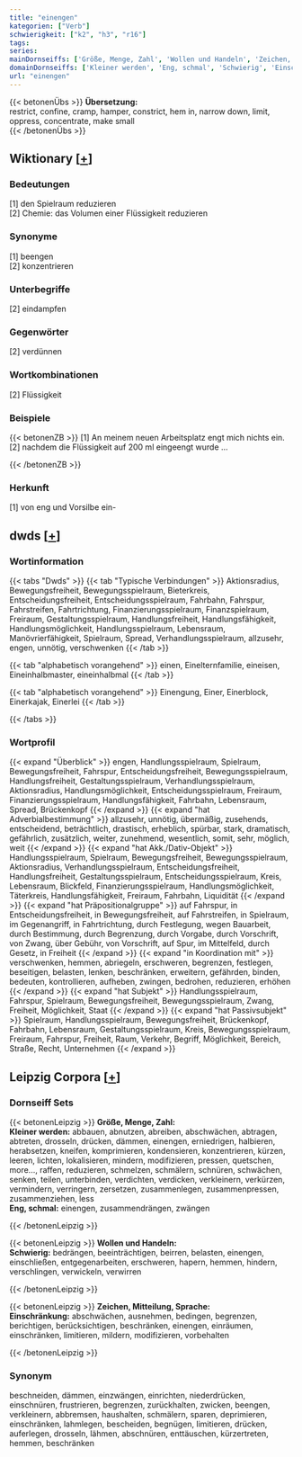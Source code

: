 ```yaml
---
title: "einengen"
kategorien: ["Verb"]
schwierigkeit: ["k2", "h3", "r16"]
tags:
series:
mainDornseiffs: ['Größe, Menge, Zahl', 'Wollen und Handeln', 'Zeichen, Mitteilung, Sprache']
domainDornseiffs: ['Kleiner werden', 'Eng, schmal', 'Schwierig', 'Einschränkung']
url: "einengen"
---
```


{{< betonenÜbs >}}
**Übersetzung:**  
restrict, confine, cramp, hamper, constrict, hem in, narrow down, limit, oppress, concentrate, make small  
{{< /betonenÜbs >}}

## Wiktionary [[+](https://de.wiktionary.org/wiki/einengen)]

### Bedeutungen
[1] den Spielraum reduzieren  
[2] Chemie: das Volumen einer Flüssigkeit reduzieren  

### Synonyme
[1] beengen  
[2] konzentrieren  

### Unterbegriffe
[2] eindampfen  

### Gegenwörter
[2] verdünnen  

### Wortkombinationen
[2] Flüssigkeit  

### Beispiele
{{< betonenZB >}}
[1] An meinem neuen Arbeitsplatz engt mich nichts ein.  
[2] nachdem die Flüssigkeit auf 200 ml eingeengt wurde …  

{{< /betonenZB >}}
### Herkunft
[1] von eng und  Vorsilbe ein-  



## dwds [[+](https://www.dwds.de/wb/einengen)]

### Wortinformation
{{< tabs "Dwds" >}}
{{< tab "Typische Verbindungen" >}}
Aktionsradius, Bewegungsfreiheit, Bewegungsspielraum, Bieterkreis, Entscheidungsfreiheit, Entscheidungsspielraum, Fahrbahn, Fahrspur, Fahrstreifen, Fahrtrichtung, Finanzierungsspielraum, Finanzspielraum, Freiraum, Gestaltungsspielraum, Handlungsfreiheit, Handlungsfähigkeit, Handlungsmöglichkeit, Handlungsspielraum, Lebensraum, Manövrierfähigkeit, Spielraum, Spread, Verhandlungsspielraum, allzusehr, engen, unnötig, verschwenken
{{< /tab >}}

{{< tab "alphabetisch vorangehend" >}}
einen, Einelternfamilie, eineisen, Eineinhalbmaster, eineinhalbmal
{{< /tab >}}

{{< tab "alphabetisch vorangehend" >}}
Einengung, Einer, Einerblock, Einerkajak, Einerlei
{{< /tab >}}

{{< /tabs >}}

### Wortprofil
{{< expand "Überblick" >}} engen, Handlungsspielraum, Spielraum, Bewegungsfreiheit, Fahrspur, Entscheidungsfreiheit, Bewegungsspielraum, Handlungsfreiheit, Gestaltungsspielraum, Verhandlungsspielraum, Aktionsradius, Handlungsmöglichkeit, Entscheidungsspielraum, Freiraum, Finanzierungsspielraum, Handlungsfähigkeit, Fahrbahn, Lebensraum, Spread, Brückenkopf {{< /expand >}}
{{< expand "hat Adverbialbestimmung" >}} allzusehr, unnötig, übermäßig, zusehends, entscheidend, beträchtlich, drastisch, erheblich, spürbar, stark, dramatisch, gefährlich, zusätzlich, weiter, zunehmend, wesentlich, somit, sehr, möglich, weit {{< /expand >}}
{{< expand "hat Akk./Dativ-Objekt" >}} Handlungsspielraum, Spielraum, Bewegungsfreiheit, Bewegungsspielraum, Aktionsradius, Verhandlungsspielraum, Entscheidungsfreiheit, Handlungsfreiheit, Gestaltungsspielraum, Entscheidungsspielraum, Kreis, Lebensraum, Blickfeld, Finanzierungsspielraum, Handlungsmöglichkeit, Täterkreis, Handlungsfähigkeit, Freiraum, Fahrbahn, Liquidität {{< /expand >}}
{{< expand "hat Präpositionalgruppe" >}} auf Fahrspur, in Entscheidungsfreiheit, in Bewegungsfreiheit, auf Fahrstreifen, in Spielraum, im Gegenangriff, in Fahrtrichtung, durch Festlegung, wegen Bauarbeit, durch Bestimmung, durch Begrenzung, durch Vorgabe, durch Vorschrift, von Zwang, über Gebühr, von Vorschrift, auf Spur, im Mittelfeld, durch Gesetz, in Freiheit {{< /expand >}}
{{< expand "in Koordination mit" >}} verschwenken, hemmen, abriegeln, erschweren, begrenzen, festlegen, beseitigen, belasten, lenken, beschränken, erweitern, gefährden, binden, bedeuten, kontrollieren, aufheben, zwingen, bedrohen, reduzieren, erhöhen {{< /expand >}}
{{< expand "hat Subjekt" >}} Handlungsspielraum, Fahrspur, Spielraum, Bewegungsfreiheit, Bewegungsspielraum, Zwang, Freiheit, Möglichkeit, Staat {{< /expand >}}
{{< expand "hat Passivsubjekt" >}} Spielraum, Handlungsspielraum, Bewegungsfreiheit, Brückenkopf, Fahrbahn, Lebensraum, Gestaltungsspielraum, Kreis, Bewegungsspielraum, Freiraum, Fahrspur, Freiheit, Raum, Verkehr, Begriff, Möglichkeit, Bereich, Straße, Recht, Unternehmen {{< /expand >}}

## Leipzig Corpora [[+](https://corpora.uni-leipzig.de/en/res?word=einengen&corpusId=deu_newscrawl-public_2018)]

### Dornseiff Sets
{{< betonenLeipzig >}}
**Größe, Menge, Zahl:**  
**Kleiner werden:** abbauen, abnutzen, abreiben, abschwächen, abtragen, abtreten, drosseln, drücken, dämmen, einengen, erniedrigen, halbieren, herabsetzen, kneifen, komprimieren, kondensieren, konzentrieren, kürzen, leeren, lichten, lokalisieren, mindern, modifizieren, pressen, quetschen, more..., raffen, reduzieren, schmelzen, schmälern, schnüren, schwächen, senken, teilen, unterbinden, verdichten, verdicken, verkleinern, verkürzen, vermindern, verringern, zersetzen, zusammenlegen, zusammenpressen, zusammenziehen, less  
**Eng, schmal:** einengen, zusammendrängen, zwängen  

{{< /betonenLeipzig >}}


{{< betonenLeipzig >}}
**Wollen und Handeln:**  
**Schwierig:** bedrängen, beeinträchtigen, beirren, belasten, einengen, einschließen, entgegenarbeiten, erschweren, hapern, hemmen, hindern, verschlingen, verwickeln, verwirren  

{{< /betonenLeipzig >}}


{{< betonenLeipzig >}}
**Zeichen, Mitteilung, Sprache:**  
**Einschränkung:** abschwächen, ausnehmen, bedingen, begrenzen, berichtigen, berücksichtigen, beschränken, einengen, einräumen, einschränken, limitieren, mildern, modifizieren, vorbehalten  

{{< /betonenLeipzig >}}

### Synonym
beschneiden, dämmen, einzwängen, einrichten, niederdrücken, einschnüren, frustrieren, begrenzen, zurückhalten, zwicken, beengen, verkleinern, abbremsen, haushalten, schmälern, sparen, deprimieren, einschränken, lahmlegen, bescheiden, begnügen, limitieren, drücken, auferlegen, drosseln, lähmen, abschnüren, enttäuschen, kürzertreten, hemmen, beschränken

